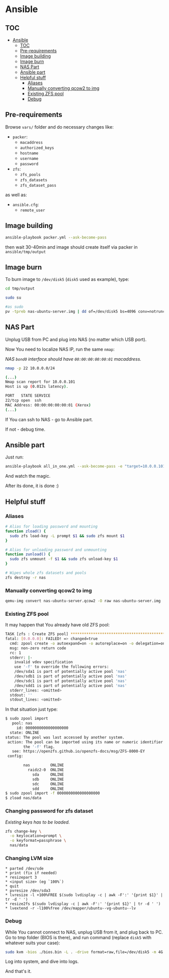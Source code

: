 # Ansible

## TOC

* [Ansible](#ansible)
  * [TOC](#toc)
  * [Pre-requirements](#pre-requirements)
  * [Image building](#image-building)
  * [Image burn](#image-burn)
  * [NAS Part](#nas-part)
  * [Ansible part](#ansible-part)
  * [Helpful stuff](#helpful-stuff)
    * [Aliases](#aliases)
    * [Manually converting qcow2 to img](#manually-converting-qcow2-to-img)
    * [Existing ZFS pool](#existing-zfs-pool)
    * [Debug](#debug)

## Pre-requirements

Browse `vars/` folder and do necessary changes like:
  * `packer`:
    * `macaddress`
    * `authorized_keys`
    * `hostname`
    * `username`
    * `password`
  * `zfs`:
    * `zfs_pools`
    * `zfs_datasets`
    * `zfs_dataset_pass`

as well as:
  * `ansible.cfg`:
    * `remote_user`

## Image building

```bash
ansible-playbook packer.yml --ask-become-pass
```

then wait 30-40min and image should create itself via packer in `ansible/tmp/output`

## Image burn

To burn image to `/dev/disk5` (`disk5` used as example), type:

```bash
cd tmp/output

sudo su

#as sudo
pv -tpreb nas-ubuntu-server.img | dd of=/dev/disk5 bs=4096 conv=notrunc,noerror
```

## NAS Part

Unplug USB from PC and plug into NAS (no matter which USB port).

Now You need to localize NAS IP, run the same `nmap`:

_NAS `bond0` interface should have `00:00:00:00:00:01` macaddress._

```bash
nmap -p 22 10.0.0.0/24

(...)
Nmap scan report for 10.0.0.101
Host is up (0.012s latency).

PORT   STATE SERVICE
22/tcp open  ssh
MAC Address: 00:00:00:00:00:01 (Xerox)
(...)
```

If You can ssh to NAS - go to Ansible part.

If not - debug time.

## Ansible part

Just run:

```bash
ansible-playbook all_in_one.yml --ask-become-pass -e "target=10.0.0.101 custom_dns=true" -i 10.0.0.101,
```

And watch the magic.

After its done, it is done :)

## Helpful stuff

### Aliases

```bash
# Alias for loading password and mounting
function zload() {
  sudo zfs load-key -L prompt $1 && sudo zfs mount $1
}

# Alias for unloading password and unmounting
function zunload() {
  sudo zfs unmount -f $1 && sudo zfs unload-key $1
}

# Wipes whole zfs datasets and pools
zfs destroy -r nas
```

### Manually converting qcow2 to img

```bash
qemu-img convert nas-ubuntu-server.qcow2 -O raw nas-ubuntu-server.img
```

### Existing ZFS pool

It may happen that You already have old ZFS pool:

```bash
TASK [zfs : Create ZFS pool] ***************************************************
fatal: [0.0.0.0]: FAILED! => changed=true
  cmd: zpool create -o autoexpand=on -o autoreplace=on -o delegation=on -o dedupditto=1.5 -o failmode=continue -o listsnaps=on nas raidz2 /dev/sda /dev/sdb /dev/sdc /dev/sdd
  msg: non-zero return code
  rc: 1
  stderr: |-
    invalid vdev specification
    use '-f' to override the following errors:
    /dev/sda1 is part of potentially active pool 'nas'
    /dev/sdb1 is part of potentially active pool 'nas'
    /dev/sdc1 is part of potentially active pool 'nas'
    /dev/sdd1 is part of potentially active pool 'nas'
  stderr_lines: <omitted>
  stdout: ''
  stdout_lines: <omitted>
```

In that situation just type:

```bash
$ sudo zpool import
   pool: nas
     id: 0000000000000000000
  state: ONLINE
status: The pool was last accessed by another system.
 action: The pool can be imported using its name or numeric identifier and
        the '-f' flag.
   see: https://openzfs.github.io/openzfs-docs/msg/ZFS-8000-EY
 config:

        nas         ONLINE
          raidz2-0  ONLINE
            sda     ONLINE
            sdb     ONLINE
            sdc     ONLINE
            sdd     ONLINE
$ sudo zpool import -f 0000000000000000000
$ zload nas/data
```

### Changing password for zfs dataset

_Existing keys has to be loaded._

```bash
zfs change-key \
  -o keylocation=prompt \
  -o keyformat=passphrase \
  nas/data
```

### Changing LVM size

```
* parted /dev/sde
* print (fix if needed)
* resizepart 3
* <input size> (eg `100%`)
* quit
* pvresize /dev/sda3
* lvresize -l +100%FREE $(sudo lvdisplay -c | awk -F':' '{print $1}' | tr -d ' ')
* resize2fs $(sudo lvdisplay -c | awk -F':' '{print $1}' | tr -d ' ')
* lvextend -r -l100%free /dev/mapper/ubuntu--vg-ubuntu--lv
```

### Debug

While You cannot connect to NAS, unplug USB from it, and plug back to PC. Go to tmp folder (BIOS is there), and run command (replace `disk5` with whatever suits your case):

```bash
sudo kvm -bios ./bios.bin -L . -drive format=raw,file=/dev/disk5 -m 4G
```

Log into system, and dive into logs.

And that's it.
